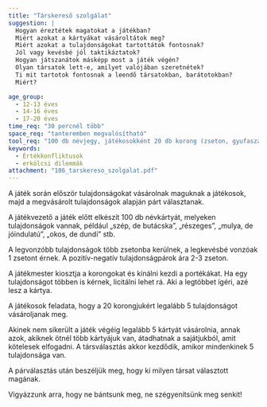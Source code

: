 ```yaml
---
title: "Társkereső szolgálat"
suggestion: | 
  Hogyan éreztétek magatokat a játékban?
  Miért azokat a kártyákat vásároltátok meg?
  Miért azokat a tulajdonságokat tartottátok fontosnak?
  Jól vagy kevésbé jól taktikáztatok?
  Hogyan játszanátok másképp most a játék végén?
  Olyan társatok lett-e, amilyet valójában szeretnétek?
  Ti mit tartotok fontosnak a leendő társatokban, barátotokban?
  Miért?

age_group:
  - 12-13 éves
  - 14-16 éves
  - 17-20 éves
time_req: "30 percnél több"
space_req: "tanteremben megvalósítható"
tool_req: "100 db névjegy, játékosokként 20 db korong (zseton, gyufaszál stb.)"
keywords: 
  - Értékkonfliktusok
  - erkölcsi dilemmák
attachment: "106_tarskereso_szolgalat.pdf"
---
```


A játék során először tulajdonságokat vásárolnak maguknak a játékosok, majd a megvásárolt tulajdonságok alapján párt választanak.

A játékvezető a játék előtt elkészít 100 db névkártyát, melyeken tulajdonságok vannak, például „szép, de butácska”, „részeges”, „mulya, de jóindulatú”, „okos, de dundi” stb.

A legvonzóbb tulajdonságok több zsetonba kerülnek, a legkevésbé vonzóak 1 zsetont érnek. A pozitív-negatív tulajdonságpárok ára 2-3 zseton.

A játékmester kiosztja a korongokat és kínálni kezdi a portékákat. Ha egy tulajdonságot többen is kérnek, licitálni lehet rá. Aki a legtöbbet ígéri, azé lesz a kártya.

A játékosok feladata, hogy a 20 korongjukért legalább 5 tulajdonságot vásároljanak meg.

Akinek nem sikerült a játék végéig legalább 5 kártyát vásárolnia, annak azok, akiknek ötnél több kártyájuk van, átadhatnak a sajátjukból, amit kötelesek elfogadni. A társválasztás akkor kezdődik, amikor mindenkinek 5 tulajdonsága van.

A párválasztás után beszéljük meg, hogy ki milyen társat választott magának.

Vigyázzunk arra, hogy ne bántsunk meg, ne szégyenítsünk meg senkit!
  
  
